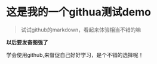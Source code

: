# 这是我的一个githua测试demo

> 试试github的markdown，看起来体验相当不错的嘛

**以后要发奋图强了**

学会使用github,来督促自己好好学习，是个不错的选择呢！
